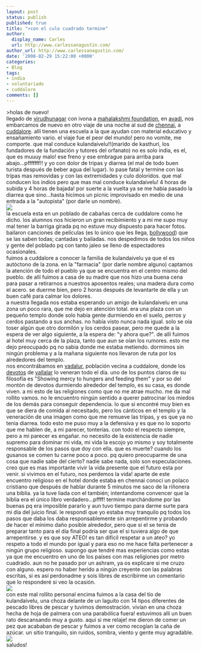 ```yaml
---
layout: post
status: publish
published: true
title: ">con el culo cuadrado termine"
author:
  display_name: Carles
  url: http://www.carlessanagustin.com/
author_url: http://www.carlessanagustin.com/
date: '2008-02-29 15:22:00 +0000'
categories:
- Blog
tags:
- india
- voluntariado
- cuddalore
comments: []
---
```

<p>>holas de nuevo!<br />llegado de <a href="http://en.wikipedia.org/wiki/Virudhunagar">virudhunagar</a> con ivona a <a href="http://www.blogger.com/www.mahalakshmifoundation.org">mahalakshmi foundation</a>, en <a href="http://en.wikipedia.org/wiki/Avadi">avadi</a>, nos embarcamos de nuevo en otro viaje de una noche al sud de <a href="http://en.wikipedia.org/wiki/Chennai">chennai</a>, a <a href="http://en.wikipedia.org/wiki/Cuddalore">cuddalore</a>. all&iacute; tienen una escuela a la que ayudan con material educativo y ensa&ntilde;amiento vario. el viaje fue el peor del mundo! pero no vomite, me comporte. que mal conduce kulandaivelu!!(marido de kasthuri, los fundadores de la fundaci&oacute;n y tutores del orfanato) no es solo india, es el, que es muuuy malo! ese freno y ese embrague para arriba para abajo...pfffffff!! y yo con dolor de tripas y diarrea (el mal de todo buen turista despu&eacute;s de beber agua del lugar). lo pase fatal y termine con las tripas mas removidas y con las extremidades y culo doloridos. que mal conducen los indios pero que mas mal conduce kulandaivelu! 4 horas de subida y 4 horas de bajada! por suerte a la vuelta ya se me hab&iacute;a pasado la diarrea que sino...hasta hicimos un picnic improvisado en medio de una entrada a la "autopista" (por darle un nombre).<br /><a href="/images/posts/img_45953.jpg"><img src="/images/posts/img_45953.jpg?w=300" border="0" /></a><br />la escuela esta en un poblado de caba&ntilde;as cerca de cuddalore como he dicho. los alumnos nos hicieron un gran recibimiento y a mi me supo muy mal tener la barriga girada pq no estuve muy dispuesto para hacer fotos. bailaron canciones de pel&iacute;culas (es lo &uacute;nico que les llega, <a href="http://en.wikipedia.org/wiki/Bollywood">bollywood</a>) que se las saben todas; cantadas y bailadas. nos despedimos de todos los ni&ntilde;os y gente del poblado pq con tanto jaleo se lleno de espectadores ocasionales.<br />fuimos a cuddalore a conocer la familia de kulandaivelu ya que el es aut&oacute;ctono de la zona. en la "farmacia" (por darle nombre alguno) captamos la atenci&oacute;n de todo el pueblo ya que se encuentra en el centro mismo del pueblo. de all&iacute; fuimos a casa de su madre que nos hizo una buena cena para pasar a retirarnos a nuestros aposentos reales; una madera dura como el acero. se duerme bien, pero 2 horas despu&eacute;s de levantarte de ella y un buen caf&eacute; para calmar los dolores.<br />a nuestra llegada nos estaba esperando un amigo de kulandaivelu en una zona un poco rara, que me dejo en atenci&oacute;n total. era una plaza con un peque&ntilde;o templo donde solo hab&iacute;a gente durmiendo en el suelo, perros y cerdos pastando a sus anchas. no hab&iacute;a visto nunca nada igual. solo se o&iacute;a toser alg&uacute;n que otro dormil&oacute;n y los cerdos pasear, pero me quede a la espera de ver algo siguiente, a la espera de: "y ahora que?". de all&iacute; fuimos al hotel muy cerca de la plaza, tanto que aun se o&iacute;an los rumores. esto me dejo preocupado pq no sabia donde me estaba metiendo. dormimos sin ning&uacute;n problema y a la ma&ntilde;ana siguiente nos llevaron de ruta por los alrededores del templo.<br />nos encontr&aacute;bamos en <a href="http://en.wikipedia.org/wiki/Vadalur">vadalur</a>, poblaci&oacute;n vecina a cuddalore, donde los <a href="http://neyveliweb.tripod.com/vallalar.htm">devotos</a> de <a href="http://www.vallalar.org/">vallalar</a> lo veneran todo el d&iacute;a. uno de los puntos claros de su filosof&iacute;a es "Showing mercy to hungers and feeding them" y por so del mont&oacute;n de devotos durmiendo alrededor del templo, es su casa, es donde viven. a mi esto de las religiones como que no me atrae mucho. me da mal rollito vamos. no le encuentro ning&uacute;n sentido a querer patrocinar los miedos de los dem&aacute;s para conseguir dependencia. lo que si encontr&eacute; muy bien es que se diera de comida al necesitado, pero los c&aacute;nticos en el templo y la veneraci&oacute;n de una imagen como que me remueve las tripas, y es que ya no tenia diarrea. todo esto me puso muy a la defensiva y es que no lo soporto que me hablen de, a mi parecer, tonter&iacute;as. con todo el respecto siempre, pero a mi parecer es enga&ntilde;ar. no necesito de la existencia de nadie supremo para dominar mi vida, mi vida la escojo yo mismo y soy totalmente responsable de los pasos que doy con ella. que es muerte? cuando los gusanos se comen tu carne poco a poco. pq quiero preocuparme de una cosa que nadie sabe del cierto? nadie sabe nada, solo son especulaciones. creo que es mas importante vivir la vida presente que el futuro esta por venir. si vivimos en el futuro, nos perdemos la vida! aparte de este encuentro religioso en el hotel donde estaba en chennai conoc&iacute; un polaco cristiano que despu&eacute;s de hablar durante 5 minutos me saco de la ri&ntilde;onera una biblia. ya la tuve liada con el tambi&eacute;n; intentandome convencer que la biblia era el &uacute;nico libro verdadero...pffff! termine march&aacute;ndome por las buenas pq era imposible pararlo y aun tuvo tiempo para darme surte para mi d&iacute;a del juicio final. le respond&iacute; que yo estaba muy tranquilo pq todos los pasos que daba los daba responsablemente sin arrepentirme y probando de hacer el m&iacute;nimo da&ntilde;o posible alrededor, pero que si el se tenia de preparar tanto para el d&iacute;a final podr&iacute;a ser que el si tuviera algo de que arrepentirse. y es que soy ATEO! es tan dif&iacute;cil respetar a un ateo? yo respeto a todo el mundo por igual y para eso no me hace falta pertenecer a ning&uacute;n grupo religioso. supongo que tendr&eacute; mas experiencias como estas ya que me encuentro en uno de los pa&iacute;ses con mas religiones por metro cuadrado. aun no he pasado por un ashram, ya os explicare si me cruzo con alguno. espero no haber herido a ning&uacute;n creyente con las palabras escritas, si es as&iacute; perdonadme y sois libres de escribirme un comentario que lo responder&eacute; si veo la ocasi&oacute;n.<br /><a href="http://picasaweb.google.co.in/carles.sam/NomadaLaGana/photo#5172716626032679506"><img src="http://lh6.google.co.in/carles.sam/R8kuXXpvWlI/AAAAAAAAA5A/8fvLcymJl5U/s144/IMG_4738.jpg" border="0" /></a><br />con este mal rollito personal encima fuimos a la casa del t&iacute;o de kulandaivelu, una choza delante de un laguito con 14 tipos diferentes de pescado libres de pescar y tuvimos demostraci&oacute;n. viv&iacute;an en una choza hecha de hoja de palmera con una parab&oacute;lica fuera! estuvimos all&iacute; un buen rato descansando muy a gusto. aqu&iacute; si me relaje! me dieron de comer un pez que acababan de pescar y fuimos a ver como recog&iacute;an la ca&ntilde;a de  az&uacute;car. un sitio tranquilo, sin ruidos, sombra, viento y gente muy agradable.<br /><a href="http://nomadalagana.files.wordpress.com/2008/02/img_4673.jpg"><img src="http://nomadalagana.files.wordpress.com/2008/02/img_4673.jpg?w=300" border="0" /></a><br />saludos!</p>
